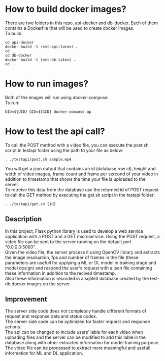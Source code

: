 # How to build docker images?
There are two folders in this repo, api-docker and db-docker. Each of them contains a Dockerfile that will be used to create docker images.  
To build:  
  
```
cd api-docker
docker build -t rest-api:latest .
cd ..
cd db-docker
docker build -t test-db:latest .
cd ..
```

# How to run images?
Both of the images will run using docker-compose.  
To run:
  
```
UID=${UID} GID=${GID} docker-compose up
```

# How to test the api call?
To call the POST method with a video file, you can execute the post.sh script in testapi folder using the path to your file as below:  
```
. ./testapi/post.sh sample.mp4
```
You will get a json output that contains an id (database row id), height and width of video images, frame count and frame per sercond of your video in addition to timestamp that shows the time your file is uploaded to the server.  
To retreive this data from the database use the returned id of POST request to call the GET method by executing the get.sh script in the testapi folder:
```
. ./testapi/get.sh {id}
```


## Description
In this project, Flask python library is used to develop a web service application with a POST and a GET microservice. Using the POST request, a video file can be sent to the server running on the default port "0.0.0.0:5000".  
Given the video file, the server process it using OpenCV library and extracts the image resoluation, fps and number of frames in the file (these parameters are usefull for applying a ML or DL model in training stage and model design) and respond the user's request with a json file containing these information in addition to the recived timestamp.  
Also these information is recorded in a sqlite3 database created by the test-db docker images on the server.

## Improvement
The server side code does not completely handle different formats of request and response data and status codes.    
The server side code can be optimized for faster request and response actions.  
The  api can be changed to include users' lable for each video when uploading files and the server can be modified to add this lable in the database along with other extracted information for model training purpose.  
The video file can be processed to extract more meaningful and usefull information for ML and DL application.
